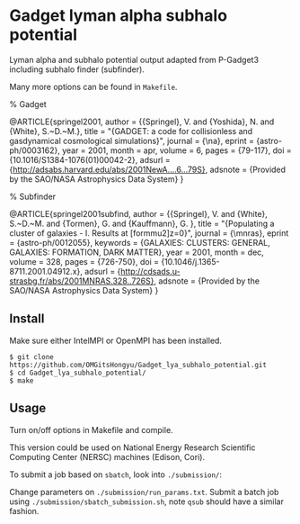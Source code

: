 # Gadget lyman alpha subhalo potential

Lyman alpha and subhalo potential output adapted from P-Gadget3 including subhalo finder (subfinder).

Many more options can be found in `Makefile`.

% Gadget

@ARTICLE{springel2001,
   author = {{Springel}, V. and {Yoshida}, N. and {White}, S.~D.~M.},
    title = "{GADGET: a code for collisionless and gasdynamical cosmological simulations}",
  journal = {\na},
   eprint = {astro-ph/0003162},
     year = 2001,
    month = apr,
   volume = 6,
    pages = {79-117},
      doi = {10.1016/S1384-1076(01)00042-2},
   adsurl = {http://adsabs.harvard.edu/abs/2001NewA....6...79S},
  adsnote = {Provided by the SAO/NASA Astrophysics Data System}
}

% Subfinder

@ARTICLE{springel2001subfind,
   author = {{Springel}, V. and {White}, S.~D.~M. and {Tormen}, G. and {Kauffmann}, G.
	},
    title = "{Populating a cluster of galaxies - I. Results at [formmu2]z=0}",
  journal = {\mnras},
   eprint = {astro-ph/0012055},
 keywords = {GALAXIES: CLUSTERS: GENERAL, GALAXIES: FORMATION, DARK MATTER},
     year = 2001,
    month = dec,
   volume = 328,
    pages = {726-750},
      doi = {10.1046/j.1365-8711.2001.04912.x},
   adsurl = {http://cdsads.u-strasbg.fr/abs/2001MNRAS.328..726S},
  adsnote = {Provided by the SAO/NASA Astrophysics Data System}
}

## Install

Make sure either IntelMPI or OpenMPI has been installed.
```
$ git clone https://github.com/OMGitsHongyu/Gadget_lya_subhalo_potential.git
$ cd Gadget_lya_subhalo_potential/
$ make
```

## Usage

Turn on/off options in Makefile and compile.

This version could be used on National Energy Research Scientific Computing Center (NERSC) machines (Edison, Cori).

To submit a job based on `sbatch`, look into `./submission/`:

Change parameters on `./submission/run_params.txt`.
Submit a batch job using `./submission/sbatch_submission.sh`, note `qsub` should have a similar fashion.

